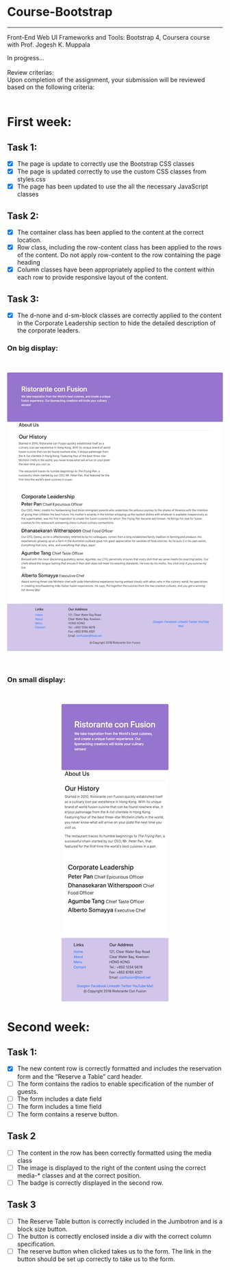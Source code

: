 # Course-Bootstrap   
---   
Front-End Web UI Frameworks and Tools: Bootstrap 4, Coursera course with Prof. Jogesh K. Muppala   

In progress...   
<br>
Review criterias:   
Upon completion of the assignment, your submission will be reviewed based on the following criteria:   
<br>

# First week:

## Task 1:   

- [X] The page is update to correctly use the Bootstrap CSS classes   
- [X] The page is updated correctly to use the custom CSS classes from styles.css   
- [X] The page has been updated to use the all the necessary JavaScript classes

## Task 2: 

- [x] The container class has been applied to the content at the correct location.   
- [X] Row class, including the row-content class has been applied to the rows of the content. Do not apply row-content to the row containing the page heading   
- [X] Column classes have been appropriately applied to the content within each row to provide responsive layout of the content.   

## Task 3:

- [x] The d-none and d-sm-block classes are correctly applied to the content in the Corporate Leadership section to hide the detailed description of the corporate leaders. 

### On big display:   
<br>
<p align="center">
 <kbd>
  <img src="https://github.com/GePajarinen/Course-Bootstrap/blob/master/Bootstrap4/conFusion/pics/Assignment-1-aboutus-sm.png?raw=true">   
 </kbd>
</p>
<br>

### On small display:   
<br>
<p align="center">
 <kbd>
  <img src="https://github.com/GePajarinen/Course-Bootstrap/blob/master/Bootstrap4/conFusion/pics/Assignment-1-aboutus-xsm.png?raw=true">   
 </kbd>
</p>

# Second week:

## Task 1:

- [X] The new content row is correctly formatted and includes the reservation form and the “Reserve a Table” card header.
- [ ] The form contains the radios to enable specification of the number of guests.
- [ ] The form includes a date field
- [ ] The form includes a time field
- [ ] The form contains a reserve button.

## Task 2

- [ ] The content in the row has been correctly formatted using the media class
- [ ] The image is displayed to the right of the content using the correct media-* classes and at the correct position.
- [ ] The badge is correctly displayed in the second row.

## Task 3

- [ ] The Reserve Table button is correctly included in the Jumbotron and is a block size button.
- [ ] The button is correctly enclosed inside a div with the correct column specification.
- [ ] The reserve button when clicked takes us to the form. The link in the button should be set up correctly to take us to the form.
